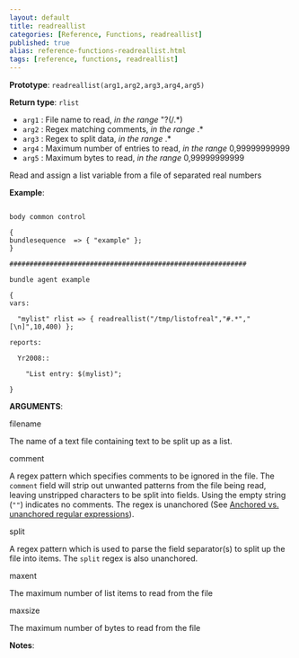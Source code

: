 ```yaml
---
layout: default
title: readreallist
categories: [Reference, Functions, readreallist]
published: true
alias: reference-functions-readreallist.html
tags: [reference, functions, readreallist]
---
```


**Prototype**: `readreallist(arg1,arg2,arg3,arg4,arg5)`

**Return type**: `rlist`

* `arg1` : File name to read, *in the range* "?(/.\*)   
* `arg2` : Regex matching comments, *in the range* .\*
* `arg3` : Regex to split data, *in the range* .\*
* `arg4` : Maximum number of entries to read, *in the range*
0,99999999999   
* `arg5` : Maximum bytes to read, *in the range* 0,99999999999   

Read and assign a list variable from a file of separated real numbers

**Example**:

```cf3

body common control

{
bundlesequence  => { "example" };
}

###########################################################

bundle agent example

{     
vars:

  "mylist" rlist => { readreallist("/tmp/listofreal","#.*","[\n]",10,400) };

reports:

  Yr2008::

    "List entry: $(mylist)";

}
```

**ARGUMENTS**:

filename

The name of a text file containing text to be split up as a list.   

comment

A regex pattern which specifies comments to be ignored in the file. The
`comment` field will strip out unwanted patterns from the file being
read, leaving unstripped characters to be split into fields. Using the
empty string (`""`) indicates no comments. The regex is unanchored (See
[Anchored vs. unanchored regular
expressions](#Anchored-vs_002e-unanchored-regular-expressions)).   

split

A regex pattern which is used to parse the field separator(s) to split
up the file into items. The `split` regex is also unanchored.   

maxent

The maximum number of list items to read from the file   

maxsize

The maximum number of bytes to read from the file

**Notes**:  
   
